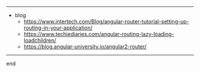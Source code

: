 
---

- blog
    - https://www.intertech.com/Blog/angular-router-tutorial-setting-up-routing-in-your-application/
    - https://www.techiediaries.com/angular-routing-lazy-loading-loadchildren/
    - https://blog.angular-university.io/angular2-router/

---

end